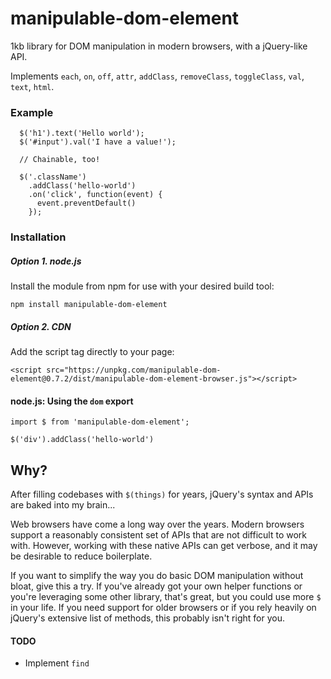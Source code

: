 # manipulable-dom-element
1kb library for DOM manipulation in modern browsers, with a jQuery-like API.

Implements `each`, `on`, `off`, `attr`, `addClass`, `removeClass`, `toggleClass`, `val`, `text`, `html`.

### Example
```
  $('h1').text('Hello world');
  $('#input').val('I have a value!');

  // Chainable, too!
  
  $('.className')
    .addClass('hello-world')
    .on('click', function(event) {
      event.preventDefault()
    });
```

### Installation
##### Option 1. node.js
Install the module from npm for use with your desired build tool:
```
npm install manipulable-dom-element
```

##### Option 2. CDN
Add the script tag directly to your page:
```
<script src="https://unpkg.com/manipulable-dom-element@0.7.2/dist/manipulable-dom-element-browser.js"></script>
```

#### node.js: Using the `dom` export
```
import $ from 'manipulable-dom-element';

$('div').addClass('hello-world')
```

## Why?
After filling codebases with `$(things)` for years, jQuery's syntax and APIs are baked into my brain...

Web browsers have come a long way over the years. Modern browsers support a reasonably consistent set of APIs that are not difficult to work with. However, working with these native APIs can get verbose, and it may be desirable to reduce boilerplate.

If you want to simplify the way you do basic DOM manipulation without bloat, give this a try. If you've already got your own helper functions or you're leveraging some other library, that's great, but you could use more `$` in your life. If you need support for older browsers or if you rely heavily on jQuery's extensive list of methods, this probably isn't right for you.

#### TODO
- Implement `find`
